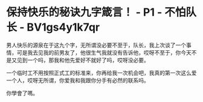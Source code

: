 # 保持快乐的秘诀九字箴言！ - P1 - 不怕队长 - BV1gs4y1k7qr

男人快乐的源泉在于这九个字，无所谓没必要不至于，队长，我上次谈了一个事情，可是我去见我的前男友了，他很生气我就没有告诉他，哎呀不至于，你今天不是又见到一个吗，那我和他先爱好不就好了吗，哎呀没必要。

一个临时工不用按照正式工的标准来，你再给我一次机会吧，我真的第一次这么爱一个人，哎呀无所谓，你爱我和我跟你分手有必然的联系吗。

你學會了嗎。